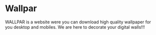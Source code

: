 # Wallpar
WALLPAR is a website were you can download high quality wallpaper for you desktop and mobiles.  We are here to decorate your digital walls!!!

